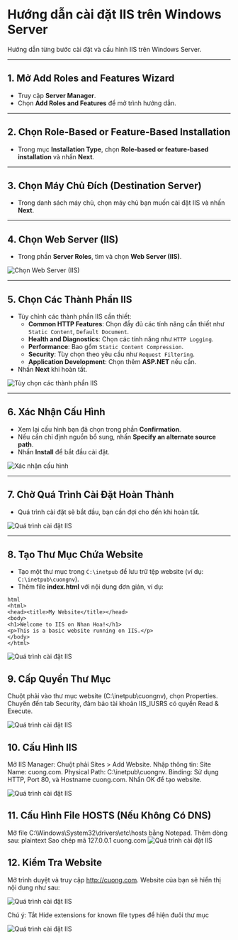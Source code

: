 # Hướng dẫn cài đặt IIS trên Windows Server

Hướng dẫn từng bước cài đặt và cấu hình IIS trên Windows Server.

---

## 1. Mở **Add Roles and Features Wizard**
- Truy cập **Server Manager**.
- Chọn **Add Roles and Features** để mở trình hướng dẫn.

---

## 2. Chọn **Role-Based or Feature-Based Installation**
- Trong mục **Installation Type**, chọn **Role-based or feature-based installation** và nhấn **Next**.

---

## 3. Chọn Máy Chủ Đích (**Destination Server**)
- Trong danh sách máy chủ, chọn máy chủ bạn muốn cài đặt IIS và nhấn **Next**.

---

## 4. Chọn **Web Server (IIS)**
- Trong phần **Server Roles**, tìm và chọn **Web Server (IIS)**.

![Chọn Web Server (IIS)](https://github.com/cuongnvvietis/NhanHoa/blob/main/Docs/Picture/WebServer/Screenshot_142.png)

---

## 5. Chọn Các Thành Phần IIS
- Tùy chỉnh các thành phần IIS cần thiết:
  - **Common HTTP Features**: Chọn đầy đủ các tính năng cần thiết như `Static Content`, `Default Document`.
  - **Health and Diagnostics**: Chọn các tính năng như `HTTP Logging`.
  - **Performance**: Bao gồm `Static Content Compression`.
  - **Security**: Tùy chọn theo yêu cầu như `Request Filtering`.
  - **Application Development**: Chọn thêm **ASP.NET** nếu cần.
- Nhấn **Next** khi hoàn tất.

![Tùy chọn các thành phần IIS](https://github.com/cuongnvvietis/NhanHoa/blob/main/Docs/Picture/WebServer/Screenshot_143.png)

---

## 6. Xác Nhận Cấu Hình
- Xem lại cấu hình bạn đã chọn trong phần **Confirmation**.
- Nếu cần chỉ định nguồn bổ sung, nhấn **Specify an alternate source path**.
- Nhấn **Install** để bắt đầu cài đặt.

![Xác nhận cấu hình](https://github.com/cuongnvvietis/NhanHoa/blob/main/Docs/Picture/WebServer/Screenshot_144.png)

---

## 7. Chờ Quá Trình Cài Đặt Hoàn Thành
- Quá trình cài đặt sẽ bắt đầu, bạn cần đợi cho đến khi hoàn tất.

![Quá trình cài đặt IIS](https://github.com/cuongnvvietis/NhanHoa/blob/main/Docs/Picture/WebServer/Screenshot_145.png)

---

## 8. Tạo Thư Mục Chứa Website
- Tạo một thư mục trong `C:\inetpub` để lưu trữ tệp website (ví dụ: `C:\inetpub\cuongnv`).
- Thêm file **index.html** với nội dung đơn giản, ví dụ:

```
html
<html>
<head><title>My Website</title></head>
<body>
<h1>Welcome to IIS on Nhan Hoa!</h1>
<p>This is a basic website running on IIS.</p>
</body>
</html>
```
![Quá trình cài đặt IIS](https://github.com/cuongnvvietis/NhanHoa/blob/main/Docs/Picture/WebServer/Screenshot_146.png)

## 9. Cấp Quyền Thư Mục
Chuột phải vào thư mục website (C:\inetpub\cuongnv), chọn Properties.
Chuyển đến tab Security, đảm bảo tài khoản IIS_IUSRS có quyền Read & Execute.

![Quá trình cài đặt IIS](https://github.com/cuongnvvietis/NhanHoa/blob/main/Docs/Picture/WebServer/Screenshot_148.png)

## 10. Cấu Hình IIS
Mở IIS Manager:
Chuột phải Sites > Add Website.
Nhập thông tin:
Site Name: cuong.com.
Physical Path: C:\inetpub\cuongnv.
Binding: Sử dụng HTTP, Port 80, và Hostname cuong.com.
Nhấn OK để tạo website.

![Quá trình cài đặt IIS](https://github.com/cuongnvvietis/NhanHoa/blob/main/Docs/Picture/WebServer/Screenshot_149.png)

## 11. Cấu Hình File HOSTS (Nếu Không Có DNS)
Mở file C:\Windows\System32\drivers\etc\hosts bằng Notepad.
Thêm dòng sau:
plaintext
Sao chép mã
127.0.0.1 cuong.com
![Quá trình cài đặt IIS](https://github.com/cuongnvvietis/NhanHoa/blob/main/Docs/Picture/WebServer/Screenshot_151.png)


## 12. Kiểm Tra Website
Mở trình duyệt và truy cập http://cuong.com.
Website của bạn sẽ hiển thị nội dung như sau:

![Quá trình cài đặt IIS](https://github.com/cuongnvvietis/NhanHoa/blob/main/Docs/Picture/WebServer/Screenshot_150.png)

Chú ý: Tắt Hide extensions for known file types để hiện đuôi thư mục

![Quá trình cài đặt IIS](https://github.com/cuongnvvietis/NhanHoa/blob/main/Docs/Picture/WebServer/Screenshot_147.png)


